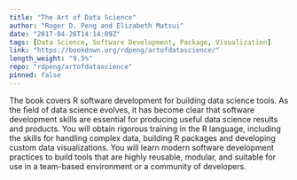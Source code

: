 ```yaml
---
title: "The Art of Data Science"
author: "Roger D. Peng and Elizabeth Matsui"
date: "2017-04-26T14:14:09Z"
tags: [Data Science, Software Development, Package, Visualization]
link: "https://bookdown.org/rdpeng/artofdatascience/"
length_weight: "9.5%"
repo: "rdpeng/artofdatascience"
pinned: false
---
```


The book covers R software development for building data science tools. As the field of data science evolves, it has become clear that software development skills are essential for producing useful data science results and products. You will obtain rigorous training in the R language, including the skills for handling complex data, building R packages and developing custom data visualizations. You will learn modern software development practices to build tools that are highly reusable, modular, and suitable for use in a team-based environment or a community of developers.
